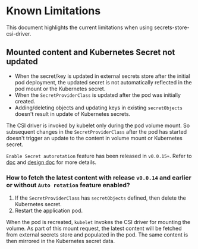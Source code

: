 # Known Limitations

This document highlights the current limitations when using secrets-store-csi-driver.

<!-- toc -->

## Mounted content and Kubernetes Secret not updated

- When the secret/key is updated in external secrets store after the initial pod deployment, the updated secret is not automatically reflected in the pod mount or the Kubernetes secret.
- When the `SecretProviderClass` is updated after the pod was initially created.
- Adding/deleting objects and updating keys in existing `secretObjects` doesn't result in update of Kubernetes secrets.

The CSI driver is invoked by kubelet only during the pod volume mount. So subsequent changes in the `SecretProviderClass` after the pod has started doesn't trigger an update to the content in volume mount or Kubernetes secret.

`Enable Secret autorotation` feature has been released in `v0.0.15+`. Refer to [doc](topics/secret-auto-rotation.md) and [design doc](https://docs.google.com/document/d/1RGT0vmeUnN71n_u5fZKsSCa2YQpGw99rfGN9RlFMgHs/edit?usp=sharing) for more details.

### How to fetch the latest content with release `v0.0.14` and earlier or without `Auto rotation` feature enabled?

1. If the `SecretProviderClass` has `secretObjects` defined, then delete the Kubernetes secret.
2. Restart the application pod.

When the pod is recreated, `kubelet` invokes the CSI driver for mounting the volume. As part of this mount request, the latest content will be fetched from external secrets store and populated in the pod. The same content is then mirrored in the Kubernetes secret data.

